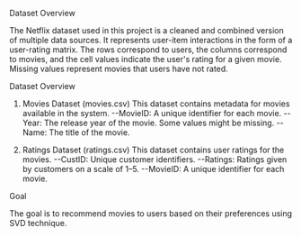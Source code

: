 Dataset Overview

The Netflix dataset used in this project is a cleaned and combined version of multiple data sources.
It represents user-item interactions in the form of a user-rating matrix. The rows correspond to users, the columns correspond to movies, and the cell values indicate the user's rating for a given movie. Missing values represent movies that users have not rated.

Dataset Overview

1. Movies Dataset (movies.csv)
This dataset contains metadata for movies available in the system.
--MovieID: A unique identifier for each movie.
--Year: The release year of the movie. Some values might be missing.
--Name: The title of the movie.

2. Ratings Dataset (ratings.csv)
This dataset contains user ratings for the movies.
--CustID: Unique customer identifiers. 
--Ratings: Ratings given by customers on a scale of 1–5.
--MovieID: A unique identifier for each movie.

Goal

The goal is to recommend movies to users based on their preferences using SVD technique.

